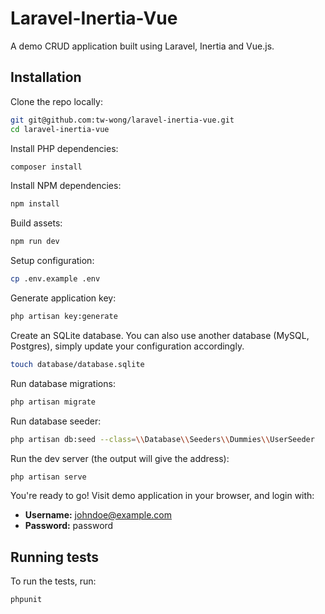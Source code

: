 # Laravel-Inertia-Vue

A demo CRUD application built using Laravel, Inertia and Vue.js.

## Installation

Clone the repo locally:

```sh
git git@github.com:tw-wong/laravel-inertia-vue.git
cd laravel-inertia-vue
```

Install PHP dependencies:

```sh
composer install
```

Install NPM dependencies:

```sh
npm install
```

Build assets:

```sh
npm run dev
```

Setup configuration:

```sh
cp .env.example .env
```

Generate application key:

```sh
php artisan key:generate
```

Create an SQLite database. You can also use another database (MySQL, Postgres), simply update your configuration accordingly.

```sh
touch database/database.sqlite
```

Run database migrations:

```sh
php artisan migrate
```

Run database seeder:

```sh
php artisan db:seed --class=\\Database\\Seeders\\Dummies\\UserSeeder
```

Run the dev server (the output will give the address):

```sh
php artisan serve
```

You're ready to go! Visit demo application in your browser, and login with:

- **Username:** johndoe@example.com
- **Password:** password

## Running tests

To run the tests, run:

```
phpunit
```